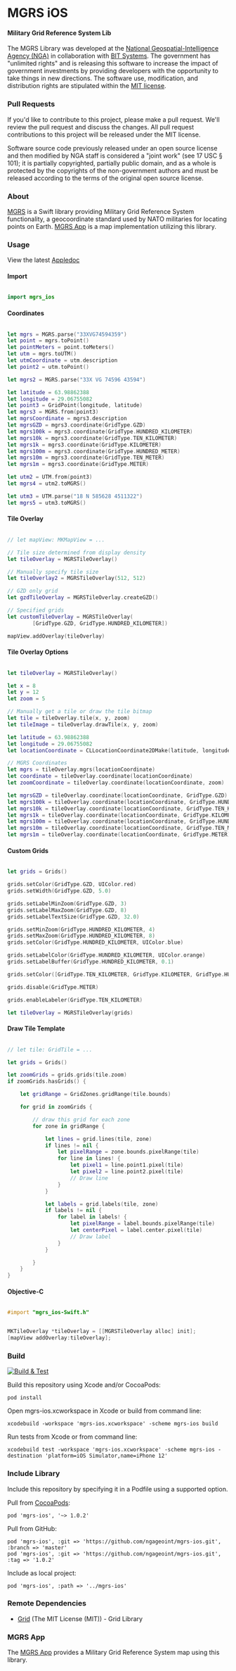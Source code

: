 # MGRS iOS

#### Military Grid Reference System Lib ####

The MGRS Library was developed at the [National Geospatial-Intelligence Agency (NGA)](http://www.nga.mil/) in collaboration with [BIT Systems](https://www.caci.com/bit-systems/). The government has "unlimited rights" and is releasing this software to increase the impact of government investments by providing developers with the opportunity to take things in new directions. The software use, modification, and distribution rights are stipulated within the [MIT license](http://choosealicense.com/licenses/mit/).

### Pull Requests ###
If you'd like to contribute to this project, please make a pull request. We'll review the pull request and discuss the changes. All pull request contributions to this project will be released under the MIT license.

Software source code previously released under an open source license and then modified by NGA staff is considered a "joint work" (see 17 USC § 101); it is partially copyrighted, partially public domain, and as a whole is protected by the copyrights of the non-government authors and must be released according to the terms of the original open source license.

### About ###

[MGRS](http://ngageoint.github.io/mgrs-ios/) is a Swift library providing Military Grid Reference System functionality, a geocoordinate standard used by NATO militaries for locating points on Earth.  [MGRS App](https://github.com/ngageoint/mgrs-ios/tree/master/app) is a map implementation utilizing this library.

### Usage ###

View the latest [Appledoc](http://ngageoint.github.io/mgrs-ios/docs/api/)

#### Import ####

```swift

import mgrs_ios

```

#### Coordinates ####

```swift

let mgrs = MGRS.parse("33XVG74594359")
let point = mgrs.toPoint()
let pointMeters = point.toMeters()
let utm = mgrs.toUTM()
let utmCoordinate = utm.description
let point2 = utm.toPoint()

let mgrs2 = MGRS.parse("33X VG 74596 43594")

let latitude = 63.98862388
let longitude = 29.06755082
let point3 = GridPoint(longitude, latitude)
let mgrs3 = MGRS.from(point3)
let mgrsCoordinate = mgrs3.description
let mgrsGZD = mgrs3.coordinate(GridType.GZD)
let mgrs100k = mgrs3.coordinate(GridType.HUNDRED_KILOMETER)
let mgrs10k = mgrs3.coordinate(GridType.TEN_KILOMETER)
let mgrs1k = mgrs3.coordinate(GridType.KILOMETER)
let mgrs100m = mgrs3.coordinate(GridType.HUNDRED_METER)
let mgrs10m = mgrs3.coordinate(GridType.TEN_METER)
let mgrs1m = mgrs3.coordinate(GridType.METER)

let utm2 = UTM.from(point3)
let mgrs4 = utm2.toMGRS()

let utm3 = UTM.parse("18 N 585628 4511322")
let mgrs5 = utm3.toMGRS()

```

#### Tile Overlay ####

```swift

// let mapView: MKMapView = ...

// Tile size determined from display density
let tileOverlay = MGRSTileOverlay()

// Manually specify tile size
let tileOverlay2 = MGRSTileOverlay(512, 512)

// GZD only grid
let gzdTileOverlay = MGRSTileOverlay.createGZD()

// Specified grids
let customTileOverlay = MGRSTileOverlay(
        [GridType.GZD, GridType.HUNDRED_KILOMETER])

mapView.addOverlay(tileOverlay)

```

#### Tile Overlay Options ####

```swift

let tileOverlay = MGRSTileOverlay()

let x = 8
let y = 12
let zoom = 5

// Manually get a tile or draw the tile bitmap
let tile = tileOverlay.tile(x, y, zoom)
let tileImage = tileOverlay.drawTile(x, y, zoom)

let latitude = 63.98862388
let longitude = 29.06755082
let locationCoordinate = CLLocationCoordinate2DMake(latitude, longitude)

// MGRS Coordinates
let mgrs = tileOverlay.mgrs(locationCoordinate)
let coordinate = tileOverlay.coordinate(locationCoordinate)
let zoomCoordinate = tileOverlay.coordinate(locationCoordinate, zoom)

let mgrsGZD = tileOverlay.coordinate(locationCoordinate, GridType.GZD)
let mgrs100k = tileOverlay.coordinate(locationCoordinate, GridType.HUNDRED_KILOMETER)
let mgrs10k = tileOverlay.coordinate(locationCoordinate, GridType.TEN_KILOMETER)
let mgrs1k = tileOverlay.coordinate(locationCoordinate, GridType.KILOMETER)
let mgrs100m = tileOverlay.coordinate(locationCoordinate, GridType.HUNDRED_METER)
let mgrs10m = tileOverlay.coordinate(locationCoordinate, GridType.TEN_METER)
let mgrs1m = tileOverlay.coordinate(locationCoordinate, GridType.METER)

```

#### Custom Grids ####

```swift

let grids = Grids()

grids.setColor(GridType.GZD, UIColor.red)
grids.setWidth(GridType.GZD, 5.0)

grids.setLabelMinZoom(GridType.GZD, 3)
grids.setLabelMaxZoom(GridType.GZD, 8)
grids.setLabelTextSize(GridType.GZD, 32.0)

grids.setMinZoom(GridType.HUNDRED_KILOMETER, 4)
grids.setMaxZoom(GridType.HUNDRED_KILOMETER, 8)
grids.setColor(GridType.HUNDRED_KILOMETER, UIColor.blue)

grids.setLabelColor(GridType.HUNDRED_KILOMETER, UIColor.orange)
grids.setLabelBuffer(GridType.HUNDRED_KILOMETER, 0.1)

grids.setColor([GridType.TEN_KILOMETER, GridType.KILOMETER, GridType.HUNDRED_METER, GridType.TEN_METER], UIColor.darkGray)

grids.disable(GridType.METER)

grids.enableLabeler(GridType.TEN_KILOMETER)

let tileOverlay = MGRSTileOverlay(grids)

```

#### Draw Tile Template ####

```swift

// let tile: GridTile = ...

let grids = Grids()

let zoomGrids = grids.grids(tile.zoom)
if zoomGrids.hasGrids() {

    let gridRange = GridZones.gridRange(tile.bounds)

    for grid in zoomGrids {

        // draw this grid for each zone
        for zone in gridRange {

            let lines = grid.lines(tile, zone)
            if lines != nil {
                let pixelRange = zone.bounds.pixelRange(tile)
                for line in lines! {
                    let pixel1 = line.point1.pixel(tile)
                    let pixel2 = line.point2.pixel(tile)
                    // Draw line
                }
            }

            let labels = grid.labels(tile, zone)
            if labels != nil {
                for label in labels! {
                    let pixelRange = label.bounds.pixelRange(tile)
                    let centerPixel = label.center.pixel(tile)
                    // Draw label
                }
            }

        }
    }
}

```

#### Objective-C ####

```objectivec

#import "mgrs_ios-Swift.h"

```

```objectivec

MKTileOverlay *tileOverlay = [[MGRSTileOverlay alloc] init];
[mapView addOverlay:tileOverlay];

```

### Build ###

[![Build & Test](https://github.com/ngageoint/mgrs-ios/workflows/Build%20&%20Test/badge.svg)](https://github.com/ngageoint/mgrs-ios/actions/workflows/build-test.yml)

Build this repository using Xcode and/or CocoaPods:

    pod install

Open mgrs-ios.xcworkspace in Xcode or build from command line:

    xcodebuild -workspace 'mgrs-ios.xcworkspace' -scheme mgrs-ios build

Run tests from Xcode or from command line:

    xcodebuild test -workspace 'mgrs-ios.xcworkspace' -scheme mgrs-ios -destination 'platform=iOS Simulator,name=iPhone 12'

### Include Library ###

Include this repository by specifying it in a Podfile using a supported option.

Pull from [CocoaPods](https://cocoapods.org/pods/mgrs-ios):

    pod 'mgrs-ios', '~> 1.0.2'

Pull from GitHub:

    pod 'mgrs-ios', :git => 'https://github.com/ngageoint/mgrs-ios.git', :branch => 'master'
    pod 'mgrs-ios', :git => 'https://github.com/ngageoint/mgrs-ios.git', :tag => '1.0.2'

Include as local project:

    pod 'mgrs-ios', :path => '../mgrs-ios'

### Remote Dependencies ###

* [Grid](https://github.com/ngageoint/grid-ios) (The MIT License (MIT)) - Grid Library

### MGRS App ###

The [MGRS App](https://github.com/ngageoint/mgrs-ios/tree/master/app) provides a Military Grid Reference System map using this library.
